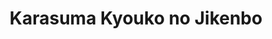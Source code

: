 --- 
title: "Karasuma Kyouko no Jikenbo"
publishdate: "2019-3-26T16:48:46+02:00"
src: "https://365manga.net/manga/karasuma-kyouko-no-jikenbo"
image: "https://data.365manga.net/images/thumbnails/24458-karasuma-kyouko-no-jikenbo.jpg"
description: "2050, Tokyo. The sixteen year old, special gifted police detective Kyouko Karasuma works for a special devision in the Asakusa Police Department. Her rather abnormal cases involve: she's fighting against Oni, Tengu and other monsters from the Asian myths and legends. The modern art by the character designer of Speed Grapher works very good with the action-heavy story line and the overall art improves with each volume. -Bakaupdates"
---